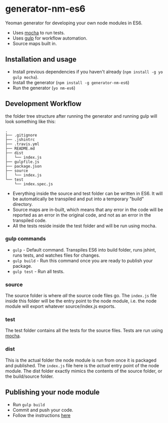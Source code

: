# generator-nm-es6
Yeoman generator for developing your own node modules in ES6.
- Uses [mocha](https://mochajs.org/) to run tests.
- Uses [gulp](http://gulpjs.com/) for workflow automation.
- Source maps built in.

## Installation and usage

- Install previous dependencies if you haven't already (```npm install -g yo gulp mocha```).
- Install the generator (```npm install -g generator-nm-es6```)
- Run the generator (```yo nm-es6```)

## Development Workflow

the folder tree structure after running the generator and running gulp will look something like this:  
```
.  
├── .gitignore  
├── .jshintrc  
├── .travis.yml  
├── README.md   
├── dist  
│   └── index.js  
├── gulpfile.js  
├── package.json  
├── source  
│   └── index.js  
└── test  
    └── index.spec.js

```

- Everything inside the source and test folder can be written in ES6. It will be automatically be transpiled and put into a temporary "build" directory.
- Source maps are in-built, which means that any error in the code will be reported as an error in the original code, and not as an error in the transpiled code.
- All the tests reside inside the test folder and will be run using mocha.

### gulp commands
- `gulp` - Default command. Transpiles ES6 into build folder, runs jshint, runs tests, and watches files for changes.
- `gulp build` - Run this command once you are ready to publish your package.
- `gulp test` - Run all tests.

### source
The source folder is where *all* the source code files go. The `index.js` file inside this folder will be the entry point to the node module, i.e. the node module will export whatever source/index.js exports.

### test
The test folder contains all the tests for the source files. Tests are run using [mocha](https://mochajs.org/).

### dist
This is the actual folder the node module is run from once it is packaged and published. The `index.js` file here is the *actual* entry point of the node module. The dist folder exactly mimics the contents of the source folder, or the build/source folder.

## Publishing your node module
- Run `gulp build`
- Commit and push your code.
- Follow the instructions [here](https://gist.github.com/coolaj86/1318304)
